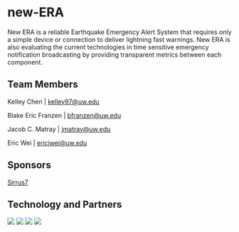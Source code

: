 # new-ERA

New ERA is a reliable Earthquake Emergency Alert System that requires only a simple device or connection to deliver lightning fast warnings. New ERA is also evaluating the current technologies in time sensitive emergency notification broadcasting by providing transparent metrics between each component.  
 

## Team Members

Kelley Chen | kelley97@uw.edu

Blake Eric Franzen | bfranzen@uw.edu

Jacob C. Matray | jmatray@uw.edu

Eric Wei | ericjwei@uw.edu

## Sponsors

[Sirrus7](https://www.sirrus7.com/)

## Technology and Partners

![](https://landsat.gsfc.nasa.gov/wp-content/uploads/2013/09/USGS_logo_green.png)
![](https://pbs.twimg.com/profile_images/692813728446722048/7kg5YJ6F_400x400.png)
![](https://freeicons.io/laravel/public/uploads/icons/png/18181230061536126577-128.png)
![](https://rallen.berkeley.edu/img/ShakeAlertlogo.png)
